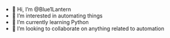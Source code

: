 - 👋 Hi, I’m @Blue1Lantern
- 👀 I’m interested in automating things
- 🌱 I’m currently learning Python
- 💞️ I’m looking to collaborate on anything related to automation

<!---
Blue1Lantern/Blue1Lantern is a ✨ special ✨ repository because its `README.md` (this file) appears on your GitHub profile.
You can click the Preview link to take a look at your changes.
--->
